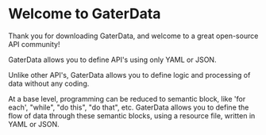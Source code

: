 Welcome to GaterData
====================

Thank you for downloading GaterData, and welcome to a great open-source API community!

GaterData allows you to define API's using only YAML or JSON.

Unlike other API's, GaterData allows you to define logic and processing of data without any coding.

At a base level, programming can be reduced to semantic block, like 'for each', "while", "do this", "do that", etc.
GaterData allows you to define the flow of data through these semantic blocks, using a resource file, written in YAML or JSON.


